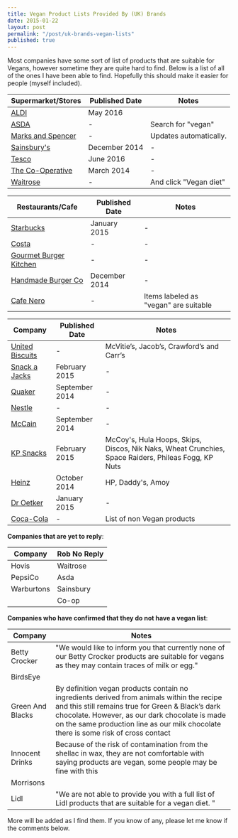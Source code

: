```yaml
---
title: Vegan Product Lists Provided By (UK) Brands
date: 2015-01-22
layout: post
permalink: "/post/uk-brands-vegan-lists"
published: true
---
```


Most companies have some sort of list of products that are suitable for Vegans, however sometime they are quite hard to find. Below is a list of all of the ones I have been able to find. Hopefully this should make it easier for people (myself included).

Supermarket/Stores                             | Published Date | Notes
-----------------------------------------------|----------------|------
[ALDI](https://www.aldi.ie/fileadmin/fm-dam/RESPONSIVE/PRODUCT_RANGE/Special_Diets_Intolerance/PDF_s_200516/Suitable_For_Vegans_IRE_17.05.2016.pdf)                                        | May 2016       |  
[ASDA](http://goo.gl/Qw2955)                   | -              | Search for "vegan"
[Marks and Spencer](http://goo.gl/LuUKR1)      | -              |  Updates automatically.
[Sainsbury's](http://goo.gl/CN89Z3)            | December 2014  | -
[Tesco](https://drive.google.com/file/d/0B7B9J9fD-TLPcXozQmlhN0hmTkU/view)                  | June 2016     | -
[The Co-Operative](http://goo.gl/sAEr0Y)       | March 2014     | -
[Waitrose](http://goo.gl/FVIYYZ)               | -              | And click "Vegan diet"

Restaurants/Cafe                               | Published Date | Notes
-----------------------------------------------|----------------|------
[Starbucks](http://goo.gl/iB7YRt)              | January 2015   | -
[Costa](http://goo.gl/wY2Fq0)                  | -              | -
[Gourmet Burger Kitchen](http://goo.gl/t5ntjT) | -              | -
[Handmade Burger Co](http://goo.gl/LRzxrn)     | December 2014  | -
[Cafe Nero](http://goo.gl/ZUMEXq)              | -              | Items labeled as "vegan" are suitable

Company                                        | Published Date | Notes
-----------------------------------------------|----------------|------
[United Biscuits](http://goo.gl/EH3npP)        | -              | McVitie’s, Jacob’s, Crawford’s and Carr’s
[Snack a Jacks](http://goo.gl/IKdMkC)          | February 2015  | -
[Quaker](http://goo.gl/jyQCr4)                 | September 2014 | -
[Nestle](http://goo.gl/sbOeU7)                 | -              | -
[McCain](http://goo.gl/tAzDEp)                 | September 2014 | -
[KP Snacks](http://goo.gl/9S9CZn)              | February 2015  | McCoy's, Hula Hoops, Skips, Discos, Nik Naks, Wheat Crunchies, Space Raiders, Phileas Fogg, KP Nuts
[Heinz](http://goo.gl/Xkq5B6)                  | October 2014   | HP, Daddy's, Amoy
[Dr Oetker](http://goo.gl/nlDvmb)              | January 2015   | -
[Coca-Cola](http://goo.gl/kptCXZ)              | -              | List of non Vegan products


**Companies that are yet to reply**:

| Company | Rob No Reply|
|---------|----------|
| Hovis |Waitrose|
| PepsiCo |Asda|
| Warburtons |Sainsbury|
||Co-op|
**Companies who have confirmed that they do not have a vegan list**:

Company             | Notes
--------------------|-------
Betty Crocker       | "We would like to inform you that currently none of our Betty Crocker products are suitable for vegans as they may contain traces of milk or egg."
BirdsEye            |
Green And Blacks    | By definition vegan products contain no ingredients derived from animals within the recipe and this still remains true for Green & Black’s dark chocolate. However, as our dark chocolate is made on the same production line as our milk chocolate there is some risk of cross contact
Innocent Drinks     | Because of the risk of contamination from the shellac in wax, they are not comfortable with saying products are vegan, some people may be fine with this
Morrisons           |
Lidl                |"We are not able to provide you with a full list of Lidl products that are suitable for a vegan diet. "

More will be added as I find them. If you know of any, please let me know if the comments below.
